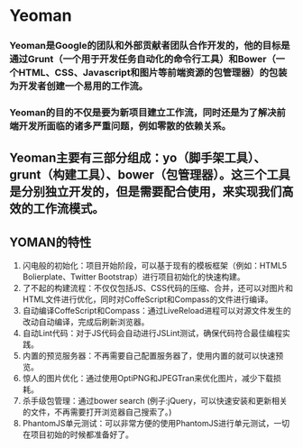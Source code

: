 # Yeoman

### Yeoman是Google的团队和外部贡献者团队合作开发的，他的目标是通过Grunt（一个用于开发任务自动化的命令行工具）和Bower（一个HTML、CSS、Javascript和图片等前端资源的包管理器）的包装为开发者创建一个易用的工作流。


### Yeoman的目的不仅是要为新项目建立工作流，同时还是为了解决前端开发所面临的诸多严重问题，例如零散的依赖关系。

## Yeoman主要有三部分组成：yo（脚手架工具）、grunt（构建工具）、bower（包管理器）。这三个工具是分别独立开发的，但是需要配合使用，来实现我们高效的工作流模式。



## YOMAN的特性

1. 闪电般的初始化：项目开始阶段，可以基于现有的模板框架（例如：HTML5 Bolierplate、Twitter Bootstrap）进行项目初始化的快速构建。
2. 了不起的构建流程：不仅仅包括JS、CSS代码的压缩、合并，还可以对图片和HTML文件进行优化，同时对CoffeScript和Compass的文件进行编译。
3. 自动编译CoffeScript和Compass：通过LiveReload进程可以对源文件发生的改动自动编译，完成后刷新浏览器。
4. 自动Lint代码：对于JS代码会自动进行JSLint测试，确保代码符合最佳编程实践。
5. 内置的预览服务器：不再需要自己配置服务器了，使用内置的就可以快速预览。
6. 惊人的图片优化：通过使用OptiPNG和JPEGTran来优化图片，减少下载损耗。
7. 杀手级包管理：通过bower search (例子:jQuery，可以快速安装和更新相关的文件，不再需要打开浏览器自己搜索了。)
8. PhantomJS单元测试：可以非常方便的使用PhantomJS进行单元测试，一切在项目初始的时候都准备好了。